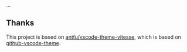 ...

## Thanks

This project is based on [antfu/vscode-theme-vitesse](https://github.com/antfu/vscode-theme-vitesse), which is based on [github-vscode-theme](https://github.com/primer/github-vscode-theme).

